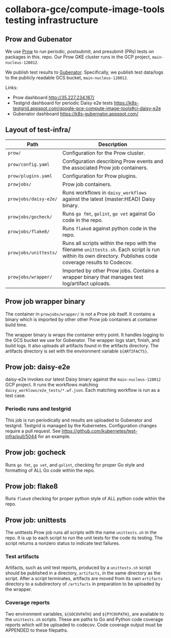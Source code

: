 # collabora-gce/compute-image-tools testing infrastructure

## Prow and Gubenator
We use [Prow](https://github.com/kubernetes/test-infra/tree/master/prow)
to run periodic, postsubmit, and presubmit (PRs) tests on packages in this.
repo. Our Prow GKE cluster runs in the GCP project, `main-nucleus-128012`.

We publish test results to
[Gubenator](https://github.com/kubernetes/test-infra/tree/master/gubernator).
Specifically, we publish test data/logs
to the publicly readable GCS bucket, `main-nucleus-128012`.

Links:
* Prow dashboard http://35.227.234.167/
* Testgrid dashboard for periodic Daisy e2e tests
https://k8s-testgrid.appspot.com/google-gce-compute-image-tools#ci-daisy-e2e
* Gubenator dashboard https://k8s-gubernator.appspot.com/

## Layout of test-infra/

| Path | Description |
| - | - |
| `prow/` | Configuration for the Prow cluster. |
| `prow/config.yaml` | Configuration describing Prow events and the associated Prow job containers. |
| `prow/plugins.yaml` | Configuration for Prow plugins. |
| `prowjobs/` | Prow job containers. |
| `prowjobs/daisy-e2e/` | Runs workflows in `daisy_workflows` against the latest (master:HEAD) Daisy binary. |
| `prowjobs/gocheck/` | Runs `go fmt`, `golint`, `go vet` against Go code in the repo. |
| `prowjobs/flake8/` | Runs `flake8` against python code in the repo. |
| `prowjobs/unittests/` | Runs all scripts within the repo with the filename `unittests.sh`. Each script is run within its own directory. Publishes code coverage results to Codecov. |
| `prowjobs/wrapper/` | Imported by other Prow jobs. Contains a wrapper binary that manages test log/artifact uploads. |

## Prow job wrapper binary
The container in `prowjobs/wrapper/` is not a Prow job itself. It contains a
binary which is imported by other other Prow job containers at container build
time.

The wrapper binary is wraps the container entry point. It handles logging to
the GCS bucket we use for Gubenator. The wrapper logs start, finish, and build
logs. It also uploads all artifacts found in the artifacts directory.
The artifacts directory is set with the environment variable `${ARTIFACTS}`.

## Prow job: daisy-e2e
daisy-e2e invokes our latest Daisy binary against the
`main-nucleus-128012` GCP project. It runs the workflows matching
`daisy_worklows/e2e_tests/*.wf.json`.
Each matching workflow is run as a test case.

### Periodic runs and testgrid
This job is run periodically and results are uploaded to Gubenator and testgrid.
Testgrid is managed by the Kubernetes. Configuration changes require a pull
request. See
https://github.com/kubernetes/test-infra/pull/5044
for an example.

## Prow job: gocheck
Runs `go fmt`, `go vet`, and `golint`, checking for proper Go style and
formatting of ALL Go code within the repo.

## Prow job: flake8
Runs `flake8` checking for proper python style of ALL python code within the 
repo.

## Prow job: unittests
The unittests Prow job runs all scripts with the name `unittests.sh` in the
repo. It is up to each script to run the unit tests for the code its testing.
The script returns a nonzero status to indicate test failures.

### Test artifacts
Artifacts, such as unit test reports, produced by a `unittests.sh` script
should be published in a directory, `artifacts`, in the same directory as the
script. After a script terminates, artifacts are moved from its own `artifacts`
directory to a subdirectory of `/artifacts` in preparation to be uploaded by
the wrapper.

### Coverage reports
Two environment variables, `${GOCOVPATH}` and `${PYCOVPATH}`, are available to
the `unittests.sh` scripts. These are paths to Go and Python code coverage
reports which will be uploaded to codecov. Code coverage output must be
APPENDED to these filepaths.
